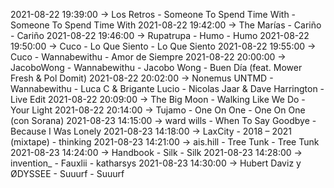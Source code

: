 2021-08-22 19:39:00 -> Los Retros - Someone To Spend Time With - Someone To Spend Time With
2021-08-22 19:42:00 -> The Marías - Cariño - Cariño
2021-08-22 19:46:00 -> Rupatrupa - Humo - Humo
2021-08-22 19:50:00 -> Cuco - Lo Que Siento - Lo Que Siento
2021-08-22 19:55:00 -> Cuco - Wannabewithu - Amor de Siempre
2021-08-22 20:00:00 -> JacoboWong - Wannabewithu - Jacobo Wong - Buen Día (feat. Mower Fresh & Pol Domit)
2021-08-22 20:02:00 -> Nonemus UNTMD - Wannabewithu - Luca C & Brigante Lucio - Nicolas Jaar & Dave Harrington - Live Edit
2021-08-22 20:09:00 -> The Big Moon - Walking Like We Do - Your Light
2021-08-22 20:14:00 -> Tujamo - One On One - One On One (con Sorana)
2021-08-23 14:15:00 -> ward wills - When To Say Goodbye - Because I Was Lonely
2021-08-23 14:18:00 -> LaxCity - 2018 – 2021 (mixtape) - thinking
2021-08-23 14:21:00 -> ais.hill - Tree Tunk - Tree Tunk
2021-08-23 14:24:00 -> Handbook - Silk - Silk
2021-08-23 14:28:00 -> invention_ - Fauxlii - katharsys
2021-08-23 14:30:00 -> Hubert Daviz y ØDYSSEE - Suuurf - Suuurf
